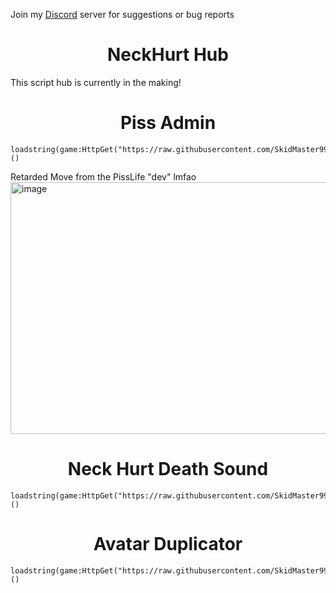 Join my [Discord](https://discord.gg/nX8efHh3hk) server for suggestions or bug reports

<h1 align="center">NeckHurt Hub</h1>
This script hub is currently in the making!

<h1 align="center">Piss Admin</h1>

```
loadstring(game:HttpGet("https://raw.githubusercontent.com/SkidMaster999/RobloxScript/refs/heads/main/Game/PrisonLife/PissAdmin.lua"))()
```

Retarded Move from the PissLife "dev" lmfao
<img width="625" height="403" alt="image" src="https://github.com/user-attachments/assets/6848cd70-cd1c-4e65-b08c-8552b2d76ea5" />



<h1 align="center">Neck Hurt Death Sound</h1>

```
loadstring(game:HttpGet("https://raw.githubusercontent.com/SkidMaster999/RobloxScript/refs/heads/main/NeckHurtsDeathSound.lua"))()
```

<h1 align="center">Avatar Duplicator</h1>

```
loadstring(game:HttpGet("https://raw.githubusercontent.com/SkidMaster999/RobloxScript/refs/heads/main/AvatarDuplicator.lua"))()
```
